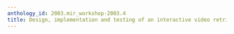 ```yaml
---
anthology_id: 2003.mir_workshop-2003.4
title: Design, implementation and testing of an interactive video retrieval system
---
```

